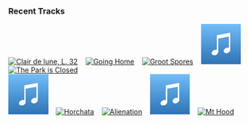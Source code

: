 ### Recent Tracks
[<img src='https://lastfm.freetls.fastly.net/i/u/300x300/4f9e463b85ec9eea5cdf855dcb72ca77.png' width='16%' height='16%' alt='Clair de lune, L. 32'>](https://www.last.fm/music/claude%2bdebussy/_/clair%2bde%2blune%252c%2bl.%2b32)&nbsp;&nbsp;&nbsp;&nbsp;[<img src='https://lastfm.freetls.fastly.net/i/u/300x300/41de0e3c19d99342064cc994e96f59b4.png' width='16%' height='16%' alt='Going Home'>](https://www.last.fm/music/randy%2bnewman/_/going%2bhome)&nbsp;&nbsp;&nbsp;&nbsp;[<img src='https://lastfm.freetls.fastly.net/i/u/300x300/5d71163aaf57a40e40fc9a2a21a77e9f.png' width='16%' height='16%' alt='Groot Spores'>](https://www.last.fm/music/tyler%2bbates/_/groot%2bspores)&nbsp;&nbsp;&nbsp;&nbsp;[<img src='https://github.com/atfinke/atfinke/blob/master/placeholder.jpeg?raw=true' width='16%' height='16%' alt='Hakuna Matata - From "The Lion King"/Soundtrack'>](https://www.last.fm/music/nathan%2blane/_/hakuna%2bmatata%2b-%2bfrom%2b%2522the%2blion%2bking%2522%252fsoundtrack)&nbsp;&nbsp;&nbsp;&nbsp;[<img src='https://lastfm.freetls.fastly.net/i/u/300x300/81ffc0f58d8eddb9a2d57806c8f9d0bb.png' width='16%' height='16%' alt='The Park is Closed'>](https://www.last.fm/music/michael%2bgiacchino/_/the%2bpark%2bis%2bclosed)&nbsp;&nbsp;&nbsp;&nbsp;<br>[<img src='https://github.com/atfinke/atfinke/blob/master/placeholder.jpeg?raw=true' width='16%' height='16%' alt='Strange Clouds'>](https://www.last.fm/music/ufo%2bufo/_/strange%2bclouds)&nbsp;&nbsp;&nbsp;&nbsp;[<img src='https://lastfm.freetls.fastly.net/i/u/300x300/f60b0691b7294dbd8c300b36276576e7.png' width='16%' height='16%' alt='Horchata'>](https://www.last.fm/music/vampire%2bweekend/_/horchata)&nbsp;&nbsp;&nbsp;&nbsp;[<img src='https://lastfm.freetls.fastly.net/i/u/300x300/ed44e08860db41fac177ea6aa6a8414b.png' width='16%' height='16%' alt='Alienation'>](https://www.last.fm/music/morning%2bparade/_/alienation)&nbsp;&nbsp;&nbsp;&nbsp;[<img src='https://github.com/atfinke/atfinke/blob/master/placeholder.jpeg?raw=true' width='16%' height='16%' alt='Im a Believer - 2006 Remaster'>](https://www.last.fm/music/the%2bmonkees/_/i%2527m%2ba%2bbeliever%2b-%2b2006%2bremaster)&nbsp;&nbsp;&nbsp;&nbsp;[<img src='https://lastfm.freetls.fastly.net/i/u/300x300/bcb34ab47945198009efa049573d92e3.png' width='16%' height='16%' alt='Mt Hood'>](https://www.last.fm/music/doc%2brobinson/_/mt%2bhood)&nbsp;&nbsp;&nbsp;&nbsp;<br>